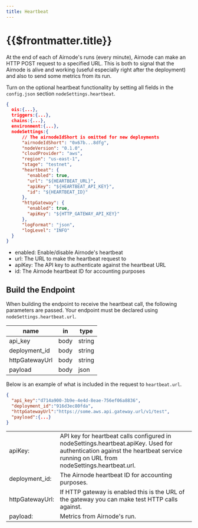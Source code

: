```yaml
---
title: Heartbeat
---
```


# {{$frontmatter.title}}


At the end of each of Airnode's runs (every minute), Airnode can make an HTTP POST request to a specified URL. This is both to signal that the Airnode is alive and working (useful especially right after the deployment) and also to send some metrics from its run. 



Turn on the optional heartbeat functionality by setting all fields in the `config.json` section `nodeSettings.heartbeat`.

```json
{ 
  ois:{...},
  triggers:{...},
  chains:{...},
  environment:{...},
  nodeSettings:{
      // The airnodeIdShort is omitted for new deployments
      "airnodeIdShort": "0x67b...8dfg",
      "nodeVersion": "0.1.0",
      "cloudProvider": "aws",
      "region": "us-east-1",
      "stage": "testnet",
      "heartbeat": {
        "enabled": true,
        "url": "${HEARTBEAT_URL}",
        "apiKey": "${HEARTBEAT_API_KEY}",
        "id": "${HEARTBEAT_ID}"
      },
      "httpGateway": {
        "enabled": true,
        "apiKey": "${HTTP_GATEWAY_API_KEY}"
      },
      "logFormat": "json",
      "logLevel": "INFO"
  }
}
```

- enabled: Enable/disable Airnode's heartbeat
- url: The URL to make the heartbeat request to
- apiKey: The API key to authenticate against the heartbeat URL
- id: The Airnode heartbeat ID for accounting purposes


## Build the Endpoint

When building the endpoint to receive the heartbeat call, the following parameters are passed. Your endpoint must be declared using `nodeSettings.heartbeat.url`.

|name|in|type|
|----|--|----|
|api_key|body|string|
|deployment_id|body|string|
|httpGatewayUrl|body|string|
|payload|body|json|


Below is an example of what is included in the request to `heartbeat.url`.
```json
{
  "api_key":"d714a900-3b9e-4e4d-8eae-756ef06a8836",
  "deployment_id":"916d3ec80fda",
  "httpGatewayUrl":"https://some.aws.api.gateway.url/v1/test",
  "payload":{...}
}
```

<table>
  <tr>
    <td>apiKey:</td><td>API key for heartbeat calls configured in nodeSettings.heartbeat.apiKey. Used for authentication against the heartbeat service running on URL from nodeSettings.heartbeat.url.</td>
  </tr>
  <tr>
    <td>deployment_id:</td><td>The Airnode heartbeat ID for accounting purposes.</td>
  </tr>
  <tr>
    <td>httpGatewayUrl:</td><td>If HTTP gateway is enabled this is the URL of the gateway you can make test HTTP calls against.</td>
  </tr>
  <tr>
    <td>payload:</td><td>Metrics from Airnode's run.</td>
  </tr>
</table>
